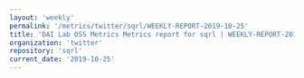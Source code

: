 ```yaml
---
layout: 'weekly'
permalink: '/metrics/twitter/sqrl/WEEKLY-REPORT-2019-10-25'
title: 'DAI Lab OSS Metrics Metrics report for sqrl | WEEKLY-REPORT-2019-10-25'
organization: 'twitter'
repository: 'sqrl'
current_date: '2019-10-25'
---
```

